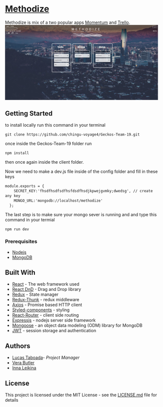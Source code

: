 # [Methodize](https://methodize.herokuapp.com/)

Methodize is mix of a two popular apps [Momentum](https://momentumdash.com/) and [Trello](https://trello.com/).
![homepage](Methodize.png)

## Getting Started
to install locally run this command in your terminal
```
git clone https://github.com/chingu-voyage4/Geckos-Team-19.git
```
once inside the Geckos-Team-19 folder run 
```
npm install
```
then once again inside the client folder.

Now we need to make a dev.js file inside of the config folder and fill in these keys
```
module.exports = {
    SECRET_KEY:'fhsdfhsdfsdfhsfdsdfhsdjkpwejgvmky;dwedsg', // create any key
    MONGO_URL:'mongodb://localhost/methodize'
  };
```
The last step is to make sure your mongo sever is running and and type this command in your termial
```
npm run dev
```

### Prerequisites

* [Nodejs](https://nodejs.org/)
* [MongoDB](https://www.mongodb.com/)


## Built With

* [React](https://reactjs.org/) - The web framework used 
* [React DnD](http://react-dnd.github.io/react-dnd/) - Drag and Drop library
* [Redux](https://redux.js.org/) - State manager
* [Redux-Thunk](https://github.com/gaearon/redux-thunk) - redux middleware
* [Axios](https://github.com/axios/axios) - Promise based HTTP client 
* [Styled-components](https://www.styled-components.com/) - styling
* [React-Router](https://reacttraining.com/react-router/) - client side routing
* [Expressjs](https://expressjs.com/) - nodejs server side framework
* [Mongoose](http://mongoosejs.com/) - an object data modeling (ODM) library for MongoDB
* [JWT](https://github.com/auth0/node-jsonwebtoken) - session storage and authentication

## Authors

* [Lucas Taboada](https://github.com/LucasTaboada)- *Project Manager* 
* [Vera Butler](https://github.com/VeraButler)
* [Inna Leikina](https://github.com/innaleikina)

## License

This project is licensed under the MIT License - see the [LICENSE.md](LICENSE.md) file for details

